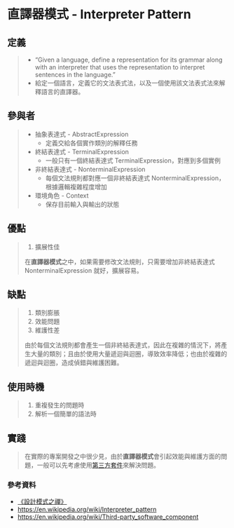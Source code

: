 # 直譯器模式 - Interpreter Pattern
## 定義
> - “Given a language, define a representation for its grammar along with an interpreter that uses the representation to interpret sentences in the language.”
> - 給定一個語言，定義它的文法表式法，以及一個使用該文法表式法來解釋語言的直譯器。

## 參與者
> + 抽象表達式 - AbstractExpression
>     * 定義交給各個實作類別的解釋任務
> + 終結表達式 - TerminalExpression
>     * 一般只有一個終結表達式 TerminalExpression，對應到多個實例
> + 非終結表達式 - NonterminalExpression
>     * 每個文法規則都對應一個非終結表達式 NonterminalExpression，根據邏輯複雜程度增加
> + 環境角色 - Context
>     * 保存目前輸入與輸出的狀態

## 優點
> 1. 擴展性佳
>
> 在**直譯器模式**之中，如果需要修改文法規則，只需要增加非終結表達式 NonterminalExpression 就好，擴展容易。

## 缺點
> 1. 類別膨脹
> 2. 效能問題
> 3. 維護性差
> 
> 由於每個文法規則都會產生一個非終結表達式，因此在複雜的情況下，將產生大量的類別；且由於使用大量遞迴與迴圈，導致效率降低；也由於複雜的遞迴與迴圈，造成偵錯與維護困難。

## 使用時機
> 1. 重複發生的問題時
> 2. 解析一個簡單的語法時

## 實踐
> 在實際的專案開發之中很少見，由於**直譯器模式**會引起效能與維護方面的問題，一般可以先考慮使用[第三方套件](https://en.wikipedia.org/wiki/Third-party_software_component "第三方套件")來解決問題。

### 參考資料
 - [《設計模式之禪》](http://www.books.com.tw/products/CN11096287 "《設計模式之禪》")
 - https://en.wikipedia.org/wiki/Interpreter_pattern
 - https://en.wikipedia.org/wiki/Third-party_software_component